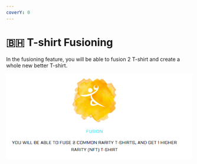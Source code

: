 ```yaml
---
coverY: 0
---
```


# 🇧🇭 T-shirt Fusioning

In the fusioning feature, you will be able to fusion 2 T-shirt  and create a whole new better T-shirt.

![](../.gitbook/assets/fusion.PNG)

